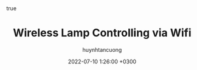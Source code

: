 ---
title: Wireless Lamp Controlling via Wifi
author: huynhtancuong
date: 2022-07-10 1:26:00 +0300
categories: [Projects, High School]
tags: [wifi, wireless]
math: true
mermaid: true
---